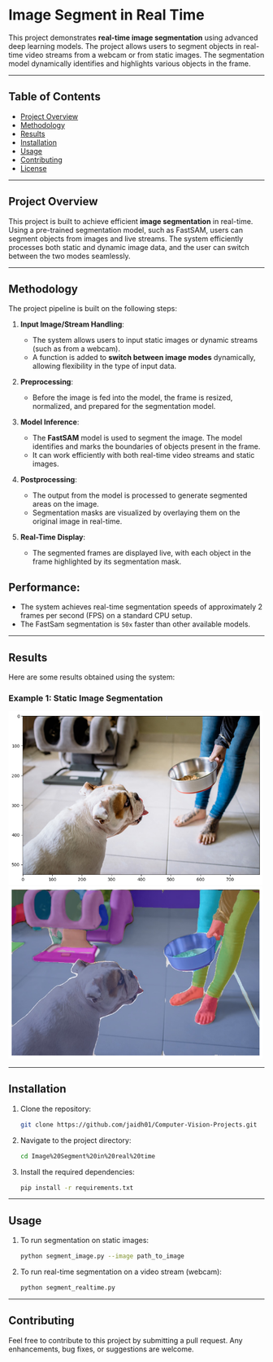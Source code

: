 # Image Segment in Real Time

This project demonstrates **real-time image segmentation** using advanced deep learning models. The project allows users to segment objects in  real-time video streams from a webcam or from static images. The segmentation model dynamically identifies and highlights various objects in the frame.

---

## Table of Contents
- [Project Overview](#project-overview)
- [Methodology](#methodology)
- [Results](#results)
- [Installation](#installation)
- [Usage](#usage)
- [Contributing](#contributing)
- [License](#license)

---

## Project Overview

This project is built to achieve efficient **image segmentation** in real-time. Using a pre-trained segmentation model, such as FastSAM, users can segment objects from images and live streams. The system efficiently processes both static and dynamic image data, and the user can switch between the two modes seamlessly.

---

## Methodology

The project pipeline is built on the following steps:

1. **Input Image/Stream Handling**:
   - The system allows users to input static images or dynamic streams (such as from a webcam).
   - A function is added to **switch between image modes** dynamically, allowing flexibility in the type of input data.

2. **Preprocessing**:
   - Before the image is fed into the model, the frame is resized, normalized, and prepared for the segmentation model.

3. **Model Inference**:
   - The **FastSAM** model is used to segment the image. The model identifies and marks the boundaries of objects present in the frame.
   - It can work efficiently with both real-time video streams and static images.

4. **Postprocessing**:
   - The output from the model is processed to generate segmented areas on the image.
   - Segmentation masks are visualized by overlaying them on the original image in real-time.

5. **Real-Time Display**:
   - The segmented frames are displayed live, with each object in the frame highlighted by its segmentation mask.

## Performance:
- The system achieves real-time segmentation speeds of approximately 2 frames per second (FPS) on a standard CPU setup.
- The FastSam segmentation is `50x` faster than other available models.
---

## Results

Here are some results obtained using the system:

### Example 1: Static Image Segmentation

<img src="Image Segment in real time/input image.png" width="500"/>
<img src="Image Segment in real time/output.png" width="500"/> 

---

## Installation

1. Clone the repository:
   ```bash
   git clone https://github.com/jaidh01/Computer-Vision-Projects.git
   ```

2. Navigate to the project directory:
   ```bash
   cd Image%20Segment%20in%20real%20time
   ```

3. Install the required dependencies:
   ```bash
   pip install -r requirements.txt
   ```

---

## Usage

1. To run segmentation on static images:
   ```bash
   python segment_image.py --image path_to_image
   ```

2. To run real-time segmentation on a video stream (webcam):
   ```bash
   python segment_realtime.py
   ```

---

## Contributing

Feel free to contribute to this project by submitting a pull request. Any enhancements, bug fixes, or suggestions are welcome.
